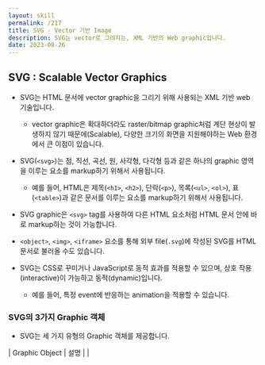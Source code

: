 ```yaml
---
layout: skill
permalink: /217
title: SVG - Vector 기반 Image
description: SVG는 vector로 그려지는, XML 기반의 Web graphic입니다.
date: 2023-08-26
---
```



## SVG : Scalable Vector Graphics

- SVG는 HTML 문서에 vector graphic을 그리기 위해 사용되는 XML 기반 web 기술입니다.
    - vector graphic은 확대하더라도 raster/bitmap graphic처럼 계단 현상이 발생하지 않기 때문에(Scalable), 다양한 크기의 화면을 지원해야하는 Web 환경에서 큰 이점이 있습니다.

- SVG(`<svg>`)는 점, 직선, 곡선, 원, 사각형, 다각형 등과 같은 하나의 graphic 영역을 이루는 요소를 markup하기 위해서 사용됩니다.
    - 예를 들어, HTML은 제목(`<h1>`, `<h2>`), 단락(`<p>`), 목록(`<ul>`, `<ol>`), 표(`<table>`)과 같은 문서를 이루는 요소를 markup하기 위해서 사용됩니다.

- SVG graphic은 `<svg>` tag를 사용하여 다른 HTML 요소처럼 HTML 문서 안에 바로 markup하는 것이 가능합니다.
- `<object>`, `<img>`, `<iframe>` 요소를 통해 외부 file(`.svg`)에 작성된 SVG를 HTML 문서로 불러올 수도 있습니다.

- SVG는 CSS로 꾸미거나 JavaScript로 동적 효과를 적용할 수 있으며, 상호 작용(interactive)이 가능하고 동적(dynamic)입니다.
    - 예를 들어, 특정 event에 반응하는 animation을 적용할 수 있습니다.




### SVG의 3가지 Graphic 객체

- SVG는 세 가지 유형의 Graphic 객체를 제공합니다.

| Graphic Object | 설명 |
| 